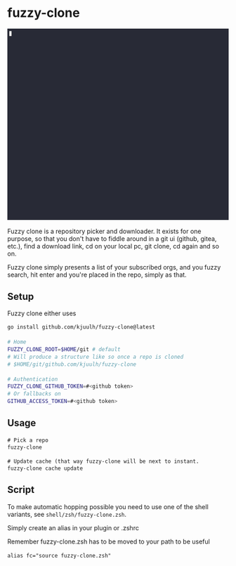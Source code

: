 # fuzzy-clone

![fuzzy-clone](assets/fuzzy-clone.gif)

Fuzzy clone is a repository picker and downloader. It exists for one purpose, so that you don't have to fiddle around in a git ui (github, gitea, etc.), find a download link, cd on your local pc, git clone, cd again and so on.

Fuzzy clone simply presents a list of your subscribed orgs, and you fuzzy search, hit enter and you're placed in the repo, simply as that.

## Setup

Fuzzy clone either uses 

```bash
go install github.com/kjuulh/fuzzy-clone@latest

# Home
FUZZY_CLONE_ROOT=$HOME/git # default
# Will produce a structure like so once a repo is cloned
# $HOME/git/github.com/kjuulh/fuzzy-clone

# Authentication
FUZZY_CLONE_GITHUB_TOKEN=#<github token>
# Or fallbacks on
GITHUB_ACCESS_TOKEN=#<github token>
```

## Usage

```
# Pick a repo
fuzzy-clone

# Update cache (that way fuzzy-clone will be next to instant. 
fuzzy-clone cache update
```

## Script

To make automatic hopping possible you need to use one of the shell variants, see `shell/zsh/fuzzy-clone.zsh`.

Simply create an alias in your plugin or .zshrc

Remember fuzzy-clone.zsh has to be moved to your path to be useful

`alias fc="source fuzzy-clone.zsh"`
